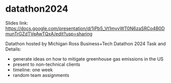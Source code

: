 # datathon2024

Slides link: https://docs.google.com/presentation/d/1jPb5_Vt1myvWT0N6zaSRCo4B0DmunTrGZdTVeAwTQxA/edit?usp=sharing

Datathon hosted by Michigan Ross Business+Tech Datathon 2024
Task and Details:
  - generate ideas on how to mitigate greenhouse gas emissions in the US
  - present to non-technical clients
  - timeline: one week
  - random team assignments
